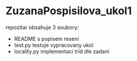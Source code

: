 # ZuzanaPospisilova_ukol1
repozitar obsahuje 3 soubory:
- README s popisem reseni
- test.py testuje vypracovany ukol
- locality.py implementaci trid dle zadani
